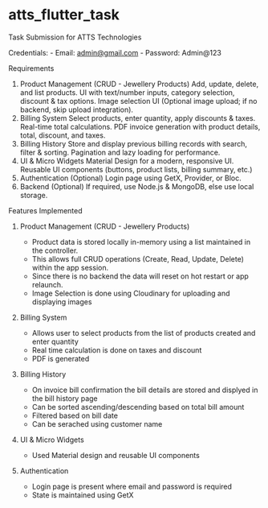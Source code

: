 # atts_flutter_task
Task Submission for ATTS Technologies

Credentials:
    - Email: admin@gmail.com
    - Password: Admin@123

Requirements

1. Product Management (CRUD - Jewellery Products)
     Add, update, delete, and list products.
     UI with text/number inputs, category selection, discount & tax options.
     Image selection UI (Optional image upload; if no backend, skip upload integration).
2. Billing System
     Select products, enter quantity, apply discounts & taxes.
     Real-time total calculations.
     PDF invoice generation with product details, total, discount, and taxes.
3. Billing History
     Store and display previous billing records with search, filter & sorting.
     Pagination and lazy loading for performance.
4. UI & Micro Widgets
     Material Design for a modern, responsive UI.
     Reusable UI components (buttons, product lists, billing summary, etc.)
5. Authentication (Optional)
     Login page using GetX, Provider, or Bloc.
6. Backend (Optional)
     If required, use Node.js & MongoDB, else use local storage.


Features Implemented

1. Product Management (CRUD - Jewellery Products)
    - Product data is stored locally in-memory using a list maintained in the controller.
    - This allows full CRUD operations (Create, Read, Update, Delete) within the app session.
    - Since there is no backend the data will reset on hot restart or app relaunch.
    - Image Selection is done using Cloudinary for uploading and displaying images 

2. Billing System
    - Allows user to select products from the list of products created and enter quantity 
    - Real time calculation is done on taxes and discount
    - PDF is generated

3. Billing History
    - On invoice bill confirmation the bill details are stored and displyed in the bill history page
    - Can be sorted ascending/descending based on total bill amount
    - Filtered based on bill date 
    - Can be serached using customer name 

4. UI & Micro Widgets
    - Used Material design and reusable UI components

5. Authentication
    - Login page is present where email and password is required 
    - State is maintained using GetX 


